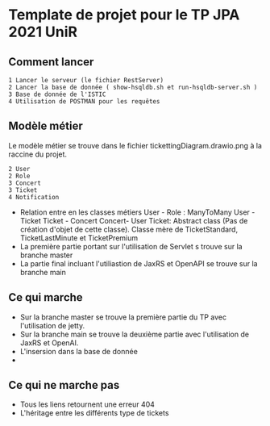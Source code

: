 # Template de projet pour le TP JPA 2021 UniR
## Comment lancer
    1 Lancer le serveur (le fichier RestServer)
    2 Lancer la base de donnée ( show-hsqldb.sh et run-hsqldb-server.sh )
    3 Base de donnée de l'ISTIC
    4 Utilisation de POSTMAN pour les requêtes
## Modèle métier
Le modèle métier se trouve dans le fichier tickettingDiagram.drawio.png à la raccine du projet. 

    2 User
    2 Role
    3 Concert
    3 Ticket
    4 Notification

-   Relation entre en les classes métiers 
User - Role : ManyToMany
User - Ticket
Ticket - Concert
Concert- User
Ticket: Abstract class (Pas de création d'objet de cette classe). Classe mère de TicketStandard, TicketLastMinute et TicketPremium
- La première partie portant sur l'utilisation de Servlet s trouve sur la branche master
- La partie final incluant l'utiliastion de JaxRS et OpenAPI se trouve sur la branche main

## Ce qui marche
- Sur la branche master se trouve la première partie du TP avec l'utilisation de jetty. 
- Sur la branche main se trouve la deuxième partie avec l'utilisation de JaxRS et OpenAI.
- L'insersion dans la base de donnée
- 

## Ce qui ne marche pas
- Tous les liens retournent une erreur 404
- L'héritage entre les différents type de tickets
